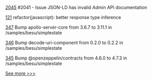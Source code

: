 
[2045](https://github.com/hyperledger/aries-cloudagent-python/pull/2045) #2041 - Issue JSON-LD has invalid Admin API documentation

[121](https://github.com/hyperledger/indy-vdr/pull/121) refactor(javascript): better response type inference

[347](https://github.com/hyperledger-labs/weaver-dlt-interoperability/pull/347) Bump apollo-server-core from 3.6.7 to 3.11.1 in /samples/besu/simplestate

[346](https://github.com/hyperledger-labs/weaver-dlt-interoperability/pull/346) Bump decode-uri-component from 0.2.0 to 0.2.2 in /samples/besu/simplestate

[345](https://github.com/hyperledger-labs/weaver-dlt-interoperability/pull/345) Bump @openzeppelin/contracts from 4.6.0 to 4.7.3 in /samples/besu/simplestate


[See more >>>](https://start-here.hyperledger.org/pull-requests)

